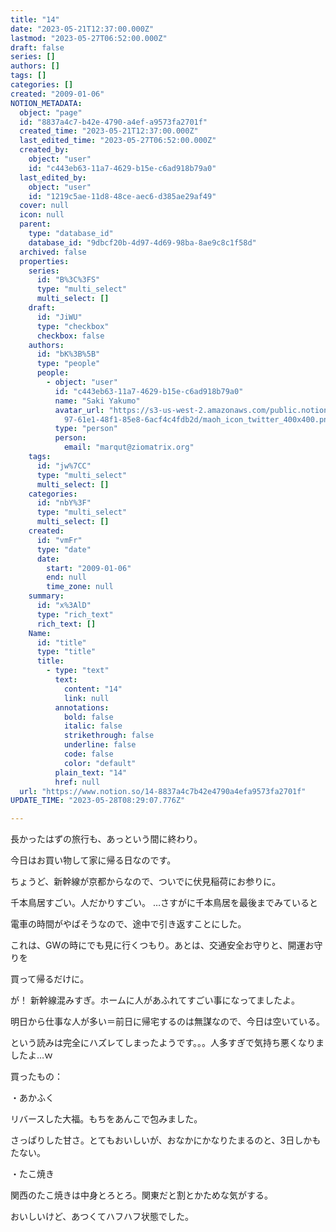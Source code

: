 ```yaml
---
title: "14"
date: "2023-05-21T12:37:00.000Z"
lastmod: "2023-05-27T06:52:00.000Z"
draft: false
series: []
authors: []
tags: []
categories: []
created: "2009-01-06"
NOTION_METADATA:
  object: "page"
  id: "8837a4c7-b42e-4790-a4ef-a9573fa2701f"
  created_time: "2023-05-21T12:37:00.000Z"
  last_edited_time: "2023-05-27T06:52:00.000Z"
  created_by:
    object: "user"
    id: "c443eb63-11a7-4629-b15e-c6ad918b79a0"
  last_edited_by:
    object: "user"
    id: "1219c5ae-11d8-48ce-aec6-d385ae29af49"
  cover: null
  icon: null
  parent:
    type: "database_id"
    database_id: "9dbcf20b-4d97-4d69-98ba-8ae9c8c1f58d"
  archived: false
  properties:
    series:
      id: "B%3C%3FS"
      type: "multi_select"
      multi_select: []
    draft:
      id: "JiWU"
      type: "checkbox"
      checkbox: false
    authors:
      id: "bK%3B%5B"
      type: "people"
      people:
        - object: "user"
          id: "c443eb63-11a7-4629-b15e-c6ad918b79a0"
          name: "Saki Yakumo"
          avatar_url: "https://s3-us-west-2.amazonaws.com/public.notion-static.com/3ad1c4\
            97-61e1-48f1-85e8-6acf4c4fdb2d/maoh_icon_twitter_400x400.png"
          type: "person"
          person:
            email: "marqut@ziomatrix.org"
    tags:
      id: "jw%7CC"
      type: "multi_select"
      multi_select: []
    categories:
      id: "nbY%3F"
      type: "multi_select"
      multi_select: []
    created:
      id: "vmFr"
      type: "date"
      date:
        start: "2009-01-06"
        end: null
        time_zone: null
    summary:
      id: "x%3AlD"
      type: "rich_text"
      rich_text: []
    Name:
      id: "title"
      type: "title"
      title:
        - type: "text"
          text:
            content: "14"
            link: null
          annotations:
            bold: false
            italic: false
            strikethrough: false
            underline: false
            code: false
            color: "default"
          plain_text: "14"
          href: null
  url: "https://www.notion.so/14-8837a4c7b42e4790a4efa9573fa2701f"
UPDATE_TIME: "2023-05-28T08:29:07.776Z"

---
```

<link rel="stylesheet" href="https://cdn.jsdelivr.net/npm/katex@0.16.2/dist/katex.min.css" integrity="sha384-bYdxxUwYipFNohQlHt0bjN/LCpueqWz13HufFEV1SUatKs1cm4L6fFgCi1jT643X" crossorigin="anonymous">


長かったはずの旅行も、あっという間に終わり。


今日はお買い物して家に帰る日なのです。


ちょうど、新幹線が京都からなので、ついでに伏見稲荷にお参りに。


千本鳥居すごい。人だかりすごい。 …さすがに千本鳥居を最後までみていると


電車の時間がやばそうなので、途中で引き返すことにした。


これは、GWの時にでも見に行くつもり。あとは、交通安全お守りと、開運お守りを


買って帰るだけに。


が！ 新幹線混みすぎ。ホームに人があふれてすごい事になってましたよ。


明日から仕事な人が多い＝前日に帰宅するのは無謀なので、今日は空いている。


という読みは完全にハズレてしまったようです。。。人多すぎで気持ち悪くなりましたよ…ｗ


買ったもの：


・あかふく


リバースした大福。もちをあんこで包みました。


さっぱりした甘さ。とてもおいしいが、おなかにかなりたまるのと、3日しかもたない。


・たこ焼き


関西のたこ焼きは中身とろとろ。関東だと割とかためな気がする。


おいしいけど、あつくてハフハフ状態でした。

